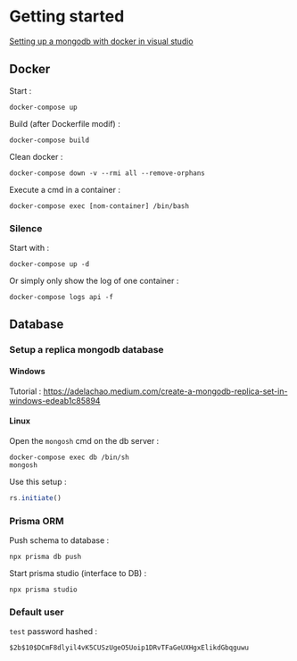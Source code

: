 # Getting started

[Setting up a mongodb with docker in visual studio](https://medium.com/@hugo_cesar45/asp-net-core-web-api-net-8-docker-mongodb-8fab9a54f72c)

## Docker

Start :
```
docker-compose up
```

Build (after Dockerfile modif) :
```
docker-compose build
```

Clean docker :
```
docker-compose down -v --rmi all --remove-orphans
```

Execute a cmd in a container :
```
docker-compose exec [nom-container] /bin/bash
```

### Silence
Start with :
```
docker-compose up -d
```

Or simply only show the log of one container :
```
docker-compose logs api -f
```

## Database

### Setup a replica mongodb database

#### Windows

Tutorial : https://adelachao.medium.com/create-a-mongodb-replica-set-in-windows-edeab1c85894

#### Linux

Open the `mongosh` cmd on the db server :
```
docker-compose exec db /bin/sh
mongosh
```
Use this setup :
```js
rs.initiate()
```

### Prisma ORM
Push schema to database : 
```
npx prisma db push
```

Start prisma studio (interface to DB) :
```
npx prisma studio
```

### Default user

`test` password hashed :
```
$2b$10$DCmF8dlyil4vK5CUSzUgeO5Uoip1DRvTFaGeUXHgxElikdGbqguwu
```